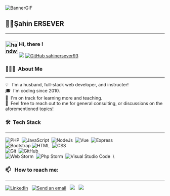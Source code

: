 
![BannerGIF](https://stemedya.com/mt.gif)
## 🐱‍🏍Şahin ERSEVER
---
### <img alt="handwavegif" src="https://user-images.githubusercontent.com/39513876/112366216-8cfe7400-8cfe-11eb-8116-7d3dbae20e97.gif" width='40' align="left"/> Hi, there !

<a href="https://youtube.com/c/sahinersever/"><img src="https://img.shields.io/youtube/channel/subscribers/UCcjhVeyuTyUDBZEBR_-D3ww?label=Subscribe%20on%20Youtube&style=social"/></a>
[![GitHub sahinersever93](https://img.shields.io/github/followers/sahinersever93?label=follow&style=social)](https://github.com/sahinersever93)&nbsp;

### 👨🏻‍💻 &nbsp;About Me
---
💡 &nbsp; I'm a husband, full-stack web developer, and instructer! \
🎓 &nbsp;I'm coding since 2010.\
🌱 &nbsp;I'm on track for learning more and teaching.\
💬 &nbsp;Feel free to reach out to me for general consulting, or discussions on the aforementioned topics!


### 🛠 &nbsp;Tech Stack
---
![PHP](https://img.shields.io/badge/-PHP-05122A?style=flat&logo=php)&nbsp;
![JavaScript](https://img.shields.io/badge/-JavaScript-05122A?style=flat&logo=javascript)&nbsp;
![NodeJs](https://img.shields.io/badge/-NodeJS-05122A?style=flat&logo=node.js&logoColor=FFA518)&nbsp;
![Vue](https://img.shields.io/badge/-Vue-05122A?style=flat&logo=vue&logoColor=A8B9CC)&nbsp;
![Express](https://img.shields.io/badge/-Express-05122A?style=flat&logo=expressjs&logoColor=00599C)&nbsp;
\
![Bootstrap](https://img.shields.io/badge/-Bootstrap-05122A?style=flat&logo=bootstrap&logoColor=563D7C)
![HTML](https://img.shields.io/badge/-HTML-05122A?style=flat&logo=HTML5)&nbsp;
![CSS](https://img.shields.io/badge/-CSS-05122A?style=flat&logo=CSS3&logoColor=1572B6)&nbsp;
\
![Git](https://img.shields.io/badge/-Git-05122A?style=flat&logo=git)&nbsp;
![GitHub](https://img.shields.io/badge/-GitHub-05122A?style=flat&logo=github)&nbsp;
\
![Web Storm](https://img.shields.io/badge/-WebStrom-05122A?style=flat&logo=webstorm&logoColor=007ACC)&nbsp;
![Php Storm](https://img.shields.io/badge/-PhpStrom-05122A?style=flat&logo=phpstorm&logoColor=007ACC)&nbsp;
![Visual Studio Code](https://img.shields.io/badge/-Visual%20Studio%20Code-05122A?style=flat&logo=visual-studio-code&logoColor=007ACC)&nbsp;
\

### 📫 &nbsp; How to reach me:
---
<a href="https://www.linkedin.com/in/sahinersever/"><img alt="LinkedIn" src="https://img.shields.io/badge/linkedin%20-%230077B5.svg?&style=flat&logo=linkedin&logoColor=white"/></a> &nbsp;
<a href="mailto:sahin@stebilisim.com"><img alt="Send an email" src="https://img.shields.io/badge/@-email-0078D4?style=flat" /></a> &nbsp;
<a href="https://instagram.com/sahinersever_/"><img src="https://img.shields.io/badge/-@sahinersever__-E4405F?style=flat&logo=Instagram&logoColor=white"/></a> &nbsp;
<a href="https://youtube.com/c/sahinersever/"><img src="https://img.shields.io/badge/-Subscribe on Youtube_-FF0000?style=flat&logo=Youtube&logoColor=white"/></a> &nbsp;
